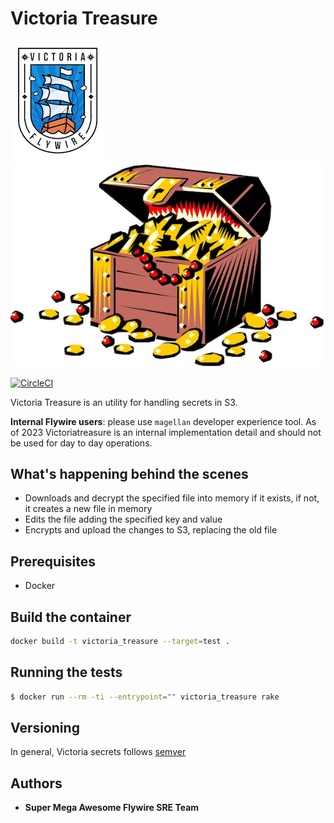 # Victoria Treasure

![Victoria](imgs/victoria.png)
![Treasure](imgs/Treasure.png)

[![CircleCI](https://circleci.com/gh/peertransfer/Victoriatreasure.svg?style=svg)](https://circleci.com/gh/peertransfer/Victoriatreasure)

Victoria Treasure is an utility for handling secrets in S3.

**Internal Flywire users**: please use `magellan` developer experience tool. As of 2023 Victoriatreasure is an internal implementation detail and should not be used for day to day operations.

## What's happening behind the scenes

* Downloads and decrypt the specified file into memory if it exists, if not, it creates a new file in memory
* Edits the file adding the specified key and value
* Encrypts and upload the changes to S3, replacing the old file

## Prerequisites

- Docker

## Build the container

```bash
docker build -t victoria_treasure --target=test .
```

## Running the tests


```bash
$ docker run --rm -ti --entrypoint="" victoria_treasure rake
```

## Versioning

In general, Victoria secrets follows [semver](https://semver.org/)

## Authors

* **Super Mega Awesome Flywire SRE Team**
